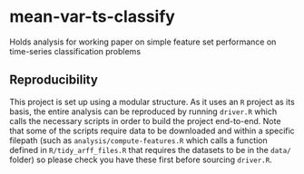 # mean-var-ts-classify
Holds analysis for working paper on simple feature set performance on time-series classification problems

## Reproducibility

This project is set up using a modular structure. As it uses an `R` project as its basis, the entire analysis can be reproduced by running `driver.R` which calls the necessary scripts in order to build the project end-to-end. Note that some of the scripts require data to be downloaded and within a specific filepath (such as `analysis/compute-features.R` which calls a function defined in `R/tidy_arff_files.R` that requires the datasets to be in the `data/` folder) so please check you have these first before sourcing `driver.R`.
